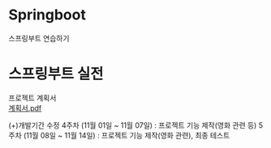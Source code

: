 # Springboot
스프링부트 연습하기

# 스프링부트 실전
프로젝트 계획서<br>
[계획서.pdf](https://github.com/ggxz88/Springboot/files/5379509/default.pdf)

(+)개발기간 수정
4주차 (11월 01일 ~ 11월 07일) : 프로젝트 기능 제작(영화 관련 등)
5주차 (11월 08일 ~ 11월 14일) : 프로젝트 기능 제작(영화 관련), 최종 테스트


